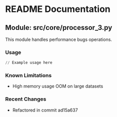 # README Documentation

## Module: src/core/processor_3.py

This module handles performance bugs operations.

### Usage

```python
// Example usage here
```

### Known Limitations

- High memory usage OOM on large datasets

### Recent Changes

- Refactored in commit ad15a637
